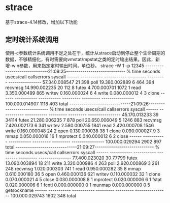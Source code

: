# strace
基于strace-4.14修改，增加以下功能

## 定时统计系统调用 ##
使用-c参数统计系统调用不足之处在于，统计从strace启动到停止整个生命周期的数据，不够精细化，有时需要向vmstat/mpstat之类的定时输出结果。因此，新增-w n参数，用来指定定时输出时间，单位秒。
    strace -W 1 -p 12345
    ------------------------------21:09:25-----------------------------
    % time seconds  usecs/call callserrors syscall
    ------ ----------- ----------- --------- --------- ----------------
     57.340.008547  21   398   poll
     19.380.002889   6   464   394 recvmsg
     14.990.002235  20   112 8 futex
      4.700.000701  1072 1 read
      3.350.000499   865   writev
      0.160.000024   6 4   write
      0.080.000012   4 3   clone
    ------ ----------- ----------- --------- --------- ----------------
    100.000.014907  1118   403 total
    ------------------------------21:09:26-----------------------------
    % time seconds  usecs/call callserrors syscall
    ------ ----------- ----------- --------- --------- ----------------
     45.170.013233  39   34114 futex
     21.280.006235   7   878   poll
     20.650.006049   5  1246   883 recvmsg
      7.420.002173   6   341   writev
      2.580.000755  1841   read
      2.420.000708  1546   write
      0.160.000048  24 2   open
      0.130.000038  38 1   clone
      0.090.000027   9 3   mmap
      0.050.000016  16 1   mprotect
      0.040.000012   6 2   close
    ------ ----------- ----------- --------- --------- ----------------
    100.000.029294  2902   897 total
    ------------------------------21:09:27-----------------------------
    % time seconds  usecs/call callserrors syscall
    ------ ----------- ----------- --------- --------- ----------------
     77.400.023020  30   77799 futex
     13.090.003894  18   211   write
      3.320.000986   4   263   poll
      2.920.000869   3   261   248 recvmsg
      1.020.000303   741 1 read
      0.950.000282  35 8   mmap
      0.610.000180  36 5   open
      0.460.000136   621   writev
      0.110.000032  32 1   clone
      0.070.000021   4 5   close
      0.030.000008   8 1   mprotect
      0.020.000006   6 1   fstat
      0.020.000006   6 1   fcntl
      0.000.000000   0 1   munmap
      0.000.000000   0 5   getsockname
    ------ ----------- ----------- --------- --------- ----------------
    100.000.029743  1602   348 total
